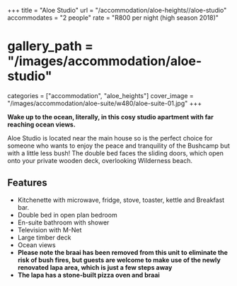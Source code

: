 +++
title = "Aloe Studio"
url = "/accommodation/aloe-heights//aloe-studio"
accommodates = "2 people"
rate = "R800 per night (high season 2018)"
# gallery_path = "/images/accommodation/aloe-studio"
categories = ["accommodation", "aloe_heights"]
cover_image = "/images/accommodation/aloe-suite/w480/aloe-suite-01.jpg"
+++

**Wake up to the ocean, literally, in this cosy studio apartment with far reaching ocean views.**

Aloe Studio is located near the main house so is the perfect choice for someone who wants to enjoy the peace and tranquility of the Bushcamp but with a little less bush! The double bed faces the sliding doors, which open onto your private wooden deck, overlooking Wilderness beach.

## Features

*   Kitchenette with microwave, fridge, stove, toaster, kettle and Breakfast bar.
*   Double bed in open plan bedroom
*   En-suite bathroom with shower
*   Television with M-Net
*   Large timber deck
*   Ocean views
*   **Please note the braai has been removed from this unit to eliminate the risk of bush fires, but guests are welcome to make use of the newly renovated lapa area, which is just a few steps away**
*   **The lapa has a stone-built pizza oven and braai**
